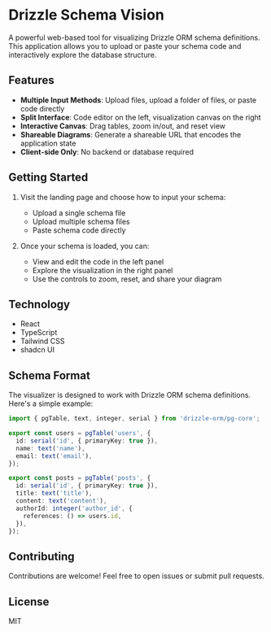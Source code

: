 # Drizzle Schema Vision

A powerful web-based tool for visualizing Drizzle ORM schema definitions. This application allows you to upload or paste your schema code and interactively explore the database structure.

## Features

- **Multiple Input Methods**: Upload files, upload a folder of files, or paste code directly
- **Split Interface**: Code editor on the left, visualization canvas on the right
- **Interactive Canvas**: Drag tables, zoom in/out, and reset view
- **Shareable Diagrams**: Generate a shareable URL that encodes the application state
- **Client-side Only**: No backend or database required

## Getting Started

1. Visit the landing page and choose how to input your schema:

   - Upload a single schema file
   - Upload multiple schema files
   - Paste schema code directly

2. Once your schema is loaded, you can:
   - View and edit the code in the left panel
   - Explore the visualization in the right panel
   - Use the controls to zoom, reset, and share your diagram

## Technology

- React
- TypeScript
- Tailwind CSS
- shadcn UI

## Schema Format

The visualizer is designed to work with Drizzle ORM schema definitions. Here's a simple example:

```typescript
import { pgTable, text, integer, serial } from 'drizzle-orm/pg-core';

export const users = pgTable('users', {
  id: serial('id', { primaryKey: true }),
  name: text('name'),
  email: text('email'),
});

export const posts = pgTable('posts', {
  id: serial('id', { primaryKey: true }),
  title: text('title'),
  content: text('content'),
  authorId: integer('author_id', {
    references: () => users.id,
  }),
});
```

## Contributing

Contributions are welcome! Feel free to open issues or submit pull requests.

## License

MIT
